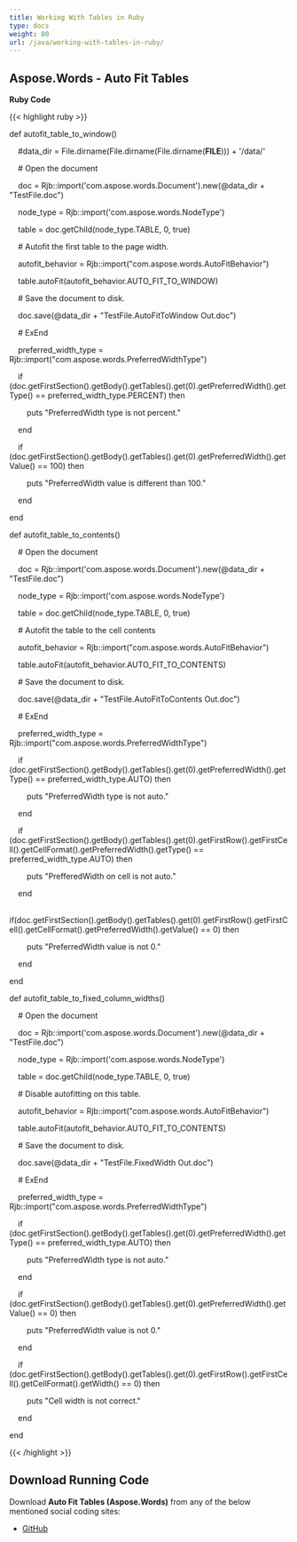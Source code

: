 ```yaml
---
title: Working With Tables in Ruby
type: docs
weight: 80
url: /java/working-with-tables-in-ruby/
---
```


## **Aspose.Words - Auto Fit Tables**
**Ruby Code**

{{< highlight ruby >}}

 def autofit_table_to_window()

    #data_dir = File.dirname(File.dirname(File.dirname(__FILE__))) + '/data/'

    # Open the document

    doc = Rjb::import('com.aspose.words.Document').new(@data_dir + "TestFile.doc")



    node_type = Rjb::import('com.aspose.words.NodeType')

    table = doc.getChild(node_type.TABLE, 0, true)



    # Autofit the first table to the page width.

    autofit_behavior = Rjb::import("com.aspose.words.AutoFitBehavior")

    table.autoFit(autofit_behavior.AUTO_FIT_TO_WINDOW)

    # Save the document to disk.

    doc.save(@data_dir + "TestFile.AutoFitToWindow Out.doc")

    # ExEnd

    preferred_width_type = Rjb::import("com.aspose.words.PreferredWidthType")

    if (doc.getFirstSection().getBody().getTables().get(0).getPreferredWidth().getType() == preferred_width_type.PERCENT) then

        puts "PreferredWidth type is not percent."

    end

    if (doc.getFirstSection().getBody().getTables().get(0).getPreferredWidth().getValue() == 100) then    

        puts "PreferredWidth value is different than 100."

    end

end

def autofit_table_to_contents()

    # Open the document

    doc = Rjb::import('com.aspose.words.Document').new(@data_dir + "TestFile.doc")



    node_type = Rjb::import('com.aspose.words.NodeType')

    table = doc.getChild(node_type.TABLE, 0, true)



    # Autofit the table to the cell contents

    autofit_behavior = Rjb::import("com.aspose.words.AutoFitBehavior")

    table.autoFit(autofit_behavior.AUTO_FIT_TO_CONTENTS)

    # Save the document to disk.

    doc.save(@data_dir + "TestFile.AutoFitToContents Out.doc")

    # ExEnd

    preferred_width_type = Rjb::import("com.aspose.words.PreferredWidthType")

    if (doc.getFirstSection().getBody().getTables().get(0).getPreferredWidth().getType() == preferred_width_type.AUTO) then

        puts "PreferredWidth type is not auto."

    end

    if (doc.getFirstSection().getBody().getTables().get(0).getFirstRow().getFirstCell().getCellFormat().getPreferredWidth().getType() == preferred_width_type.AUTO) then

        puts "PrefferedWidth on cell is not auto."

    end

    if(doc.getFirstSection().getBody().getTables().get(0).getFirstRow().getFirstCell().getCellFormat().getPreferredWidth().getValue() == 0) then

        puts "PreferredWidth value is not 0."

    end

end

def autofit_table_to_fixed_column_widths()

    # Open the document

    doc = Rjb::import('com.aspose.words.Document').new(@data_dir + "TestFile.doc")



    node_type = Rjb::import('com.aspose.words.NodeType')

    table = doc.getChild(node_type.TABLE, 0, true)



    # Disable autofitting on this table.

    autofit_behavior = Rjb::import("com.aspose.words.AutoFitBehavior")

    table.autoFit(autofit_behavior.AUTO_FIT_TO_CONTENTS)

    # Save the document to disk.

    doc.save(@data_dir + "TestFile.FixedWidth Out.doc")

    # ExEnd

    preferred_width_type = Rjb::import("com.aspose.words.PreferredWidthType")

    if (doc.getFirstSection().getBody().getTables().get(0).getPreferredWidth().getType() == preferred_width_type.AUTO) then

        puts "PreferredWidth type is not auto."

    end

    if (doc.getFirstSection().getBody().getTables().get(0).getPreferredWidth().getValue() == 0) then

        puts "PreferredWidth value is not 0."

    end

    if (doc.getFirstSection().getBody().getTables().get(0).getFirstRow().getFirstCell().getCellFormat().getWidth() == 0) then

        puts "Cell width is not correct."

    end

end

{{< /highlight >}}
## **Download Running Code**
Download **Auto Fit Tables (Aspose.Words)** from any of the below mentioned social coding sites:

- [GitHub](https://github.com/aspose-words/Aspose.Words-for-Java/blob/master/Plugins/Aspose_Words_Java_for_Ruby/lib/asposewordsjavaforruby/autofittables.rb)
